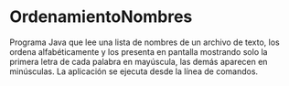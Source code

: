 # OrdenamientoNombres
Programa Java que lee una lista de nombres de un archivo de texto, los ordena alfabéticamente y los presenta en pantalla mostrando solo la primera letra de cada palabra en mayúscula, las demás aparecen en minúsculas. La aplicación se ejecuta desde la línea de comandos.
